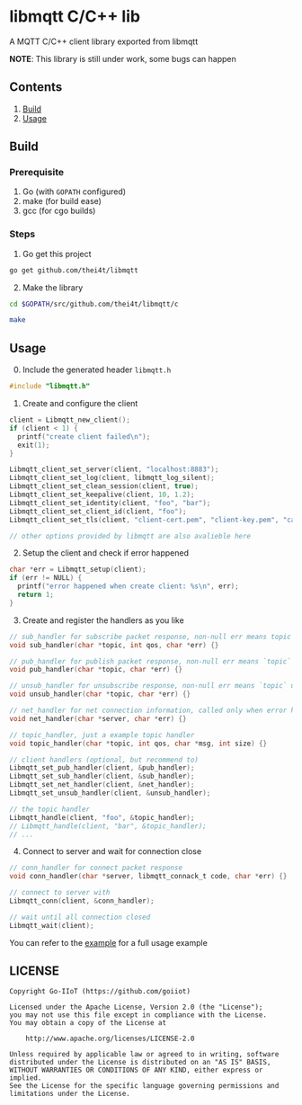 # libmqtt C/C++ lib

A MQTT C/C++ client library exported from libmqtt

__NOTE__: This library is still under work, some bugs can happen

## Contents

1. [Build](#build)
1. [Usage](#usage)

## Build

### Prerequisite

1. Go (with `GOPATH` configured)
1. make (for build ease)
1. gcc (for cgo builds)

### Steps

1. Go get this project

```bash
go get github.com/thei4t/libmqtt
```

2. Make the library

```bash
cd $GOPATH/src/github.com/thei4t/libmqtt/c

make
```

## Usage

0. Include the generated header `libmqtt.h`

```c
#include "libmqtt.h"
```

1. Create and configure the client

```c
client = Libmqtt_new_client();
if (client < 1) {
  printf("create client failed\n");
  exit(1);
}

Libmqtt_client_set_server(client, "localhost:8883");
Libmqtt_client_set_log(client, libmqtt_log_silent);
Libmqtt_client_set_clean_session(client, true);
Libmqtt_client_set_keepalive(client, 10, 1.2);
Libmqtt_client_set_identity(client, "foo", "bar");
Libmqtt_client_set_client_id(client, "foo");
Libmqtt_client_set_tls(client, "client-cert.pem", "client-key.pem", "ca-cert.pem", "MacBook-Air.local", true);

// other options provided by libmqtt are also avalieble here
```

2. Setup the client and check if error happened

```c
char *err = Libmqtt_setup(client);
if (err != NULL) {
  printf("error happened when create client: %s\n", err);
  return 1;
}
```

3. Create and register the handlers as you like

```c
// sub_handler for subscribe packet response, non-null err means topic sub failed
void sub_handler(char *topic, int qos, char *err) {}

// pub_handler for publish packet response, non-null err means `topic` publish failed
void pub_handler(char *topic, char *err) {}

// unsub_handler for unsubscribe response, non-null err means `topic` unsubscribe failed
void unsub_handler(char *topic, char *err) {}

// net_handler for net connection information, called only when error happens
void net_handler(char *server, char *err) {}

// topic_handler, just a example topic handler
void topic_handler(char *topic, int qos, char *msg, int size) {}

// client handlers (optional, but recommend to)
Libmqtt_set_pub_handler(client, &pub_handler);
Libmqtt_set_sub_handler(client, &sub_handler);
Libmqtt_set_net_handler(client, &net_handler);
Libmqtt_set_unsub_handler(client, &unsub_handler);

// the topic handler
Libmqtt_handle(client, "foo", &topic_handler);
// Libmqtt_handle(client, "bar", &topic_handler);
// ...
```

4. Connect to server and wait for connection close

```c
// conn_handler for connect packet response
void conn_handler(char *server, libmqtt_connack_t code, char *err) {}

// connect to server with
Libmqtt_conn(client, &conn_handler);

// wait until all connection closed
Libmqtt_wait(client);
```

You can refer to the [example](./example/) for a full usage example

## LICENSE

```text
Copyright Go-IIoT (https://github.com/goiiot)

Licensed under the Apache License, Version 2.0 (the "License");
you may not use this file except in compliance with the License.
You may obtain a copy of the License at

    http://www.apache.org/licenses/LICENSE-2.0

Unless required by applicable law or agreed to in writing, software
distributed under the License is distributed on an "AS IS" BASIS,
WITHOUT WARRANTIES OR CONDITIONS OF ANY KIND, either express or implied.
See the License for the specific language governing permissions and
limitations under the License.
```